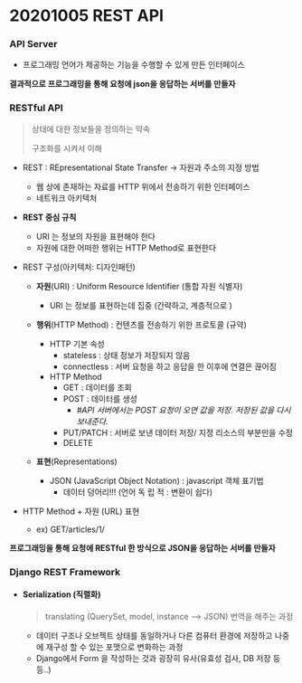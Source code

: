 # 20201005 REST API

### API Server 

- 프로그래밍 언어가 제공하는 기능을 수행할 수 있게 만든 인터페이스

**결과적으로 프로그래밍을 통해 요청에 json을 응답하는 서버를 만들자**



### RESTful API

> 상태에 대한 정보들을 정의하는 약속
>
> 구조화를 시켜서 이해 

- REST : REpresentational State Transfer -> 자원과 주소의 지정 방법 
  - 웹 상에 존재하는 자료를 HTTP 위에서 전송하기 위한 인터페이스
  - 네트워크 아키텍처

- **REST 중심 규칙**

  - URI 는 정보의 자원을 표현해야 한다
  - 자원에 대한 어떠한 행위는 HTTP Method로 표현한다

- REST 구성(아키텍처: 디자인패턴)

  - **자원**(URI) : Uniform Resource Identifier (통합 자원 식별자)
    - URI 는 정보를 표현하는데 집중 (간략하고, 계층적으로 )

  - **행위**(HTTP Method) : 컨텐츠를 전송하기 위한 프로토콜 (규약)
    - HTTP 기본 속성
      - stateless : 상태 정보가 저장되지 않음
      - connectless : 서버 요청을 하고 응답을 한 이후에 연결은 끊어짐 
    - HTTP Method
      - GET : 데이터를 조회
      - POST : 데이터를 생성
        - *#API 서버에서는 POST 요청이 오면 값을 저장. 저장된 값을 다시 보내준다.*
      - PUT/PATCH : 서버로 보낸 데이터 저장/ 지정 리소스의 부분만을 수정
      - DELETE 
  - **표현**(Representations) 
    - JSON (JavaScript Object Notation) : javascript 객체 표기법 
      - 데이터 덩어리!!! (언어 독 립 적 : 변환이 쉽다)

- HTTP Method + 자원 (URL)  표현
  - ex) GET/articles/1/ 

**프로그래밍을 통해  요청에 RESTful 한 방식으로 JSON을 응답하는 서버를 만들자**



### Django REST Framework

- #### Serialization (직렬화)

  > translating (QuerySet, model, instance --> JSON) 번역을 해주는 과정 

  - 데이터 구조나 오브젝트 상태를 동일하거나 다른 컴퓨터 환경에 저장하고 나중에 재구성 할 수 있는 포맷으로 변화하는 과정
  - Django에서 Form 을 작성하는 것과 굉장히 유사(유효성 검사, DB 저장 등등..)

  
  
  




